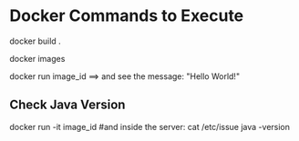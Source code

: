 # Docker Commands to Execute
docker build .

docker images

docker run image_id 
==> and see the message: "Hello World!"

## Check Java Version
docker run -it image_id
#and inside the server:
cat /etc/issue
java -version


